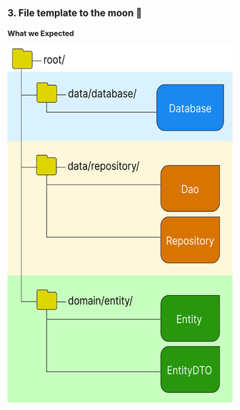 ## 3. File template to the moon 🚀

### What we Expected

<img height="800" src="image_presentation_database.png" width="600" style="display: block; margin: 0 auto"/>